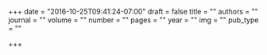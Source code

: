+++
date = "2016-10-25T09:41:24-07:00"
draft = false
title = ""
authors = ""
journal = ""
volume = ""
number = ""
pages = ""
year = ""
img = ""
pub_type = ""

+++
